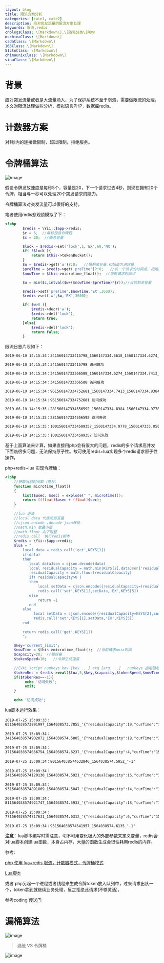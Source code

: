 ```yaml
---
layout: blog
title: 限流方案分析
categories: [cate1, cate2]
description: 应对突发流量的限流方案处理
keywords: 限流,redis
cnblogsClass: \[Markdown\],\[随笔分类\]架构
oschinaClass: \[Markdown\]
csdnClass: \[Markdown\]
163Class: \[Markdown\]
51ctoClass: \[Markdown\]
chinaunixClass: \[Markdown\]
sinaClass: \[Markdown\]
---
```


# 背景
应对突发流量或者是大流量涌入，为了保护系统不至于崩溃，需要做限流的处理。本文对限流处理做些分析，模拟语言PHP，数据库redis。

# 计数器方案
对1秒内的连接做限制，超过限制，拒绝服务。

# 令牌桶算法

![image](https://raw.githubusercontent.com/WalkingSun/WindBlog/gh-pages/images/blog/20190610loutong.png)

假设令牌发放速度是每秒5个，容量是20，下一个请求过去4秒，则现在拥有20个令牌，相当与一秒可以处理20个突发请求的能力。

令牌桶算法对突发流量可以很好的支持。

笔者使用redis悲观锁模拟了下：

```php
<?php
        $redis = \Yii::$app->redis;
        $r = 5;  //每秒投放令牌数
        $c = 20;  //桶总容量

        $lock = $redis->set('lock',1,'EX',60,'NX');
        if( !$lock ){
            return $this->tokenBucket();
        }
        $w = $redis->get('w')?:0;   //桶剩余容量,初始值为满容量
        $preTime = $redis->get('preTime')?:0;   //前一个请求的时间点，初始值为0
        $nowTime = $this->microtime_float();  //当前请求时间点

        $w = min($c,intval($w+($nowTime-$preTime)*$r));//当前剩余容量

        $redis->set('preTime',$nowTime,'EX',3600);
        $redis->set('w',$w,'EX',3600);

        if( $w>0 ){
            $redis->decr('w');
            $redis->del('lock');
            return true;
        }else{
            $redis->del('lock');
            return false;
        }
```

限流日志片段如下：
```html
2019-06-10 14:15:34：34156014733415798_1560147334.5618_1560147334.6274_3

2019-06-10 14:15:34：34156014733415798 访问成功

2019-06-10 14:15:34：34156014733366588_1560147334.6274_1560147334.7413_2

2019-06-10 14:15:34：34156014733366588 访问成功

2019-06-10 14:15:34：961560147334752681_1560147334.7413_1560147334.8384_1

2019-06-10 14:15:34：961560147334752681 访问成功

2019-06-10 14:15:35：281560147334556592_1560147334.8384_1560147334.9778_0

2019-06-10 14:15:35：281560147334556592 访问失败

2019-06-10 14:15:35：1001560147334509357_1560147334.9778_1560147335.0564_0

2019-06-10 14:15:35：1001560147334509357 访问失败
```

基于上面算法来计算，如果直接用php会有很大的问题，redis的多个请求高并发下面临很多问题，无法保持原子性。故可使用redis+lua实现多个redis请求原子性操作。

php+redis+lua 实现令牌桶：

```php
<?php
    //获取当前时间戳（毫秒）
    function microtime_float()
    {
        list($usec, $sec) = explode(" ", microtime());
        return ((float)$usec + (float)$sec);
    }
    
    //lua 语法
    //local data 代表局部变量
    //cjson.encode .decode json转换
    //math.min 取最小值
    //math.floor 向下取整
    //redis.call  执行redis脚本
    $redis = \Yii::$app->redis;
    $lua = "
        local data = redis.call('get',KEYS[1])
        if(data)
        then
           local dataJson = cjson.decode(data)
           local residualCapacity = math.min(KEYS[2],dataJson['residualCapacity']+(KEYS[4]-dataJson['curTime'])*KEYS[3])
           residualCapacity = math.floor(residualCapacity)
           if( residualCapacity>0 )
           then
               local setData = cjson.encode({residualCapacity=(residualCapacity-1),curTime=KEYS[4],preTime=dataJson['curTime']})
               redis.call('set',KEYS[1],setData,'EX',KEYS[5])
           else
               return -1
           end
        else
             local setData = cjson.encode({residualCapacity=KEYS[2],curTime=KEYS[4]})
             redis.call('set',KEYS[1],setData,'EX',KEYS[5])
        end
        
        return redis.call('get',KEYS[1])
        ";

    $key='current_limit';
    $nowTime = $this->microtime_float();  //当前请求unix时间
    $capacity=20;  //桶容量
    $tokenSpeed=10;   //令牌生成速度
    
    //EVAL script numkeys key [key ...] arg [arg ...]   numkeys 指定键名参数个数
    $tokenRes = $redis->eval($lua,5,$key,$capacity,$tokenSpeed,$nowTime,$key_timeout=3600);     //对key设置时间戳，防止持久化
    if($tokenRes==-1){
         echo '访问失败';
         exit;
    }
    
    echo '访问成功';
```

lua脚本运行效果：
```log
2019-07-25 15:09:33：651564038573891997_1564038573.7855_'{"residualCapacity":19,"curTime":"1564038573.7855","preTime":"1564038548.1081"}'

2019-07-25 15:09:34：341564038574902072_1564038574.5805_'{"residualCapacity":19,"curTime":"1564038574.5805","preTime":"1564038573.7855"}'

2019-07-25 15:09:34：371564038574656754_1564038574.6237_'{"residualCapacity":4,"curTime":"1564038574.6237","preTime":"1564038574.6312"}'

2019-07-25 15:09:34：801564038574632846_1564038574.5952_'-1'

2019-07-25 15:09:34：241564038574129130_1564038574.5921_'{"residualCapacity":16,"curTime":"1564038574.5921","preTime":"1564038574.5933"}'

2019-07-25 15:09:34：931564038574891869_1564038574.5847_'{"residualCapacity":14,"curTime":"1564038574.5847","preTime":"1564038574.5921"}'

2019-07-25 15:09:34：811564038574921747_1564038574.5933_'{"residualCapacity":18,"curTime":"1564038574.5933","preTime":"1564038574.5805"}'

2019-07-25 15:09:34：771564038574717631_1564038574.6312_'{"residualCapacity":6,"curTime":"1564038574.6312","preTime":"1564038574.6203"}'

2019-07-25 15:09:34：931564038574541957_1564038574.6135_'-1'

```

**注意**：lua脚本编写时需注意，切不可用变化极大的外部参数来定义变量，redis会对lua脚本创建lua函数，本身占内存，大量的函数生成会很快耗用redis的内存。

参考:

[php 使用 lua+redis 限流，计数器模式，令牌桶模式](https://segmentfault.com/a/1190000018761106)

[Lua脚本](https://redisbook.readthedocs.io/en/latest/feature/scripting.html)

或者 php另起一个进程或者线程来生成令牌token放入队列中，过来请求出队一个，token拿到就继续业务处理，反之拒绝此请求(不够灵活)。

参考coding
[传送门](https://github.com/WalkingSun/Jump/blob/master/controllers/CurrentlimitController.php)

# 漏桶算法

![image](https://raw.githubusercontent.com/WalkingSun/WindBlog/gh-pages/images/blog/20190610loutonga.png)



> 漏统 VS 令牌桶

![image](https://raw.githubusercontent.com/WalkingSun/WindBlog/gh-pages/images/blog/20190610loutong2lingpaitong.png)


